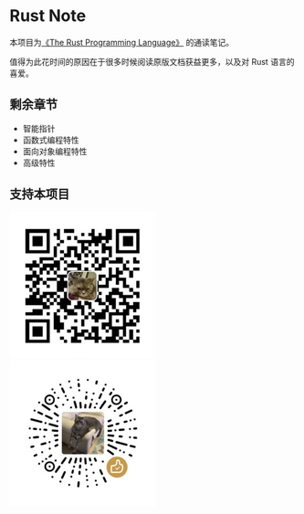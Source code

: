 # Rust Note

本项目为[《The Rust Programming Language》](https://doc.rust-lang.org/stable/book/) 的通读笔记。

值得为此花时间的原因在于很多时候阅读原版文档获益更多，以及对 Rust 语言的喜爱。

## 剩余章节

- 智能指针
- 函数式编程特性
- 面向对象编程特性
- 高级特性

## 支持本项目

![alipay](https://raw.githubusercontent.com/neatfx/donation/master/alipay.jpeg)
![wechat-pay](https://raw.githubusercontent.com/neatfx/donation/master/wechat-pay.jpeg)
